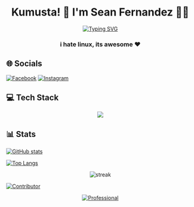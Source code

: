 <h1 align="center">Kumusta! 👋 I'm Sean Fernandez 🤖👾</h1>

<p align="center">
  <a href="https://git.io/typing-svg">
    <img src="https://readme-typing-svg.demolab.com?weight=600&size=24&pause=1000&color=59A6FF&multiline=true&width=640&height=60&lines=I+hate+Linux%2C+its+awesome+❤️" alt="Typing SVG" />
  </a>
</p>

<h3 align="center">i hate linux, its awesome ❤️</h3>

## 🌐 Socials

[![Facebook](https://img.shields.io/badge/Facebook-%231877F2.svg?logo=Facebook&logoColor=white)](https://facebook.com/seanginamo)
[![Instagram](https://img.shields.io/badge/Instagram-%23E4405F.svg?logo=Instagram&logoColor=white)](https://instagram.com/Seanizonfire)

## 💻 Tech Stack

<p align="center">
  <img src="https://skillicons.dev/icons?i=html,css,js,react,tailwind,bootstrap,php,java,vercel,nodejs,mysql,figma,ps,git,github" />
</p>

## 📊 Stats

[![GitHub stats](https://github-readme-stats.vercel.app/api?username=MegaMegu&theme=github_dark&show_icons=true&count_private=true)](https://github.com/MegaMegu)

[![Top Langs](https://github-readme-stats.vercel.app/api/top-langs/?username=MegaMegu&layout=compact&theme=github_dark)](https://github.com/MegaMegu)

<p align="center">
  <img src="https://nirzak-streak-stats.vercel.app/?user=MegaMegu&theme=dark" alt="streak" />
</p>

[![Contributor](https://github-contributor-stats.vercel.app/api?username=MegaMegu&limit=5&theme=dark&combine_all_yearly_contributions=true)](https://github.com/MegaMegu)

<p align="center">
  <a href="https://git.io/typing-svg">
    <img src="https://readme-typing-svg.demolab.com?font=Courier&weight=600&size=24&pause=1000&color=59A6FF&multiline=true&width=435&height=35&lines=Professional" alt="Professional" />
  </a>
</p>

